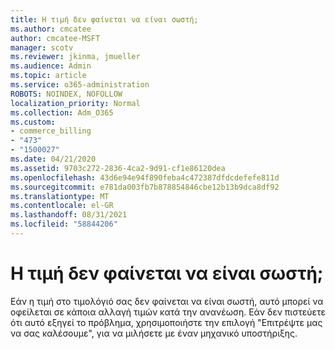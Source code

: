 ```yaml
---
title: Η τιμή δεν φαίνεται να είναι σωστή;
ms.author: cmcatee
author: cmcatee-MSFT
manager: scotv
ms.reviewer: jkinma, jmueller
ms.audience: Admin
ms.topic: article
ms.service: o365-administration
ROBOTS: NOINDEX, NOFOLLOW
localization_priority: Normal
ms.collection: Adm_O365
ms.custom:
- commerce_billing
- "473"
- "1500027"
ms.date: 04/21/2020
ms.assetid: 9703c272-2836-4ca2-9d91-cf1e86120dea
ms.openlocfilehash: 43d6e94e94f890feba4c472387dfdcdefefe811d
ms.sourcegitcommit: e781da003fb7b878854846cbe12b13b9dca8df92
ms.translationtype: MT
ms.contentlocale: el-GR
ms.lasthandoff: 08/31/2021
ms.locfileid: "58844206"
---
```

# <a name="price-doesnt-look-correct"></a>Η τιμή δεν φαίνεται να είναι σωστή;

Εάν η τιμή στο τιμολόγιό σας δεν φαίνεται να είναι σωστή, αυτό μπορεί να οφείλεται σε κάποια αλλαγή τιμών κατά την ανανέωση. Εάν δεν πιστεύετε ότι αυτό εξηγεί το πρόβλημα, χρησιμοποιήστε την επιλογή "Επιτρέψτε μας να σας καλέσουμε", για να μιλήσετε με έναν μηχανικό υποστήριξης.